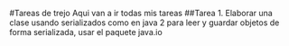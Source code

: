 #Tareas de trejo 
Aqui van a ir todas mis tareas
##Tarea 1.
Elaborar una clase usando serializados como en java 2 para leer
y guardar objetos de forma serializada, usar el paquete java.io

